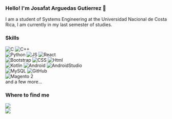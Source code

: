 ### Hello! I'm Josafat Arguedas Gutierrez 👋

<!--
**07fafa/07fafa** is a ✨ _special_ ✨ repository because its `README.md` (this file) appears on your GitHub profile.
-->

I am a student of Systems Engineering at the Universidad Nacional de Costa Rica, I am currently in my last semester of studies.

### Skills
![C](https://img.shields.io/badge/c-blue?style=for-the-badge&logo=c&labelColor=101010 )
![C++](https://img.shields.io/badge/C++-blue?style=for-the-badge&logo=cplusplus&labelColor=101010 )</br>
![Python](https://img.shields.io/badge/Python-3876BF?style=for-the-badge&logo=python&labelColor=101010 )
![JS](https://img.shields.io/badge/JavaScript-yellow?style=for-the-badge&logo=javascript&labelColor=101010 )
![React](https://img.shields.io/badge/React-AEDEFC?style=for-the-badge&logo=react&labelColor=101010 )</br>
![Bootstrap](https://img.shields.io/badge/bootstrap-purple?style=for-the-badge&logo=bootstrap&labelColor=101010 )
![CSS](https://img.shields.io/badge/CSS-blue?style=for-the-badge&logo=cssmodules&labelColor=101010 )
![Html](https://img.shields.io/badge/HTML-orange?style=for-the-badge&logo=html5&labelColor=101010 )</br>
![Kotlin](https://img.shields.io/badge/Kotlin-9D76C1?style=for-the-badge&logo=kotlin&labelColor=101010 )
![Android](https://img.shields.io/badge/Android-3DOCB4?style=for-the-badge&logo=android&logoColor=white&labelColor=101010)
![AndroidStudio](https://img.shields.io/badge/androidstudio-3DOCB4?style=for-the-badge&logo=androidstudio&logoColor=white&labelColor=101010)</br>
![MySQL](https://img.shields.io/badge/MySQL-3876BF?style=for-the-badge&logo=mysql&labelColor=101010 )
![GitHub](https://img.shields.io/badge/GitHub-grey?style=for-the-badge&logo=github&labelColor=101010)</br>
![Magento 2](https://img.shields.io/badge/magento%202-orange?style=for-the-badge&logo=magento&labelColor=101010)</br>
and a few more...


### Where to find me
[![](https://img.shields.io/badge/Likedin-darkblue?style=for-the-badge&logo=linkedin)](https://www.linkedin.com/in/josafat-arguedas/)</br>
[![](https://img.shields.io/badge/josaarguedasguti@gmail.com-red?style=for-the-badge&logo=Gmail&labelColor=101010)](mailto:josaarguedasguti@gmail.com)
